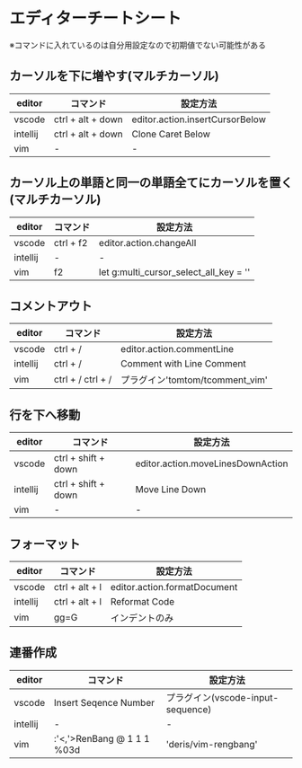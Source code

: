 # エディターチートシート

※コマンドに入れているのは自分用設定なので初期値でない可能性がある

## カーソルを下に増やす(マルチカーソル)

| editor   | コマンド                   | 設定方法                                   |
| ---      | ---                        | ---                                        |
| vscode   | ctrl + alt + down          | editor.action.insertCursorBelow            |
| intellij | ctrl + alt + down          | Clone Caret Below                          |
| vim      | -                          | -                                          |

## カーソル上の単語と同一の単語全てにカーソルを置く(マルチカーソル)

| editor   | コマンド                   | 設定方法                                   |
| ---      | ---                        | ---                                        |
| vscode   | ctrl + f2                  | editor.action.changeAll                    |
| intellij | -                          | -                                          |
| vim      | f2                         | let g:multi_cursor_select_all_key = '<f2>' |

## コメントアウト

| editor   | コマンド                   | 設定方法                                   |
| ---      | ---                        | ---                                        |
| vscode   | ctrl + /                   | editor.action.commentLine                  |
| intellij | ctrl + /                   | Comment with Line Comment                  |
| vim      | ctrl + / ctrl + /          | プラグイン'tomtom/tcomment_vim'            |

## 行を下へ移動

| editor   | コマンド                   | 設定方法                                   |
| ---      | ---                        | ---                                        |
| vscode   | ctrl + shift + down        | editor.action.moveLinesDownAction          |
| intellij | ctrl + shift + down        | Move Line Down                             |
| vim      | -                          | -                                          |

## フォーマット

| editor   | コマンド                   | 設定方法                                   |
| ---      | ---                        | ---                                        |
| vscode   | ctrl + alt + l             | editor.action.formatDocument               |
| intellij | ctrl + alt + l             | Reformat Code                              |
| vim      | gg=G                       | インデントのみ                             |

## 連番作成

| editor   | コマンド                   | 設定方法                                   |
| ---      | ---                        | ---                                        |
| vscode   | Insert Seqence Number      | プラグイン(vscode-input-sequence)          |
| intellij | -                          | -                                          |
| vim      | :'<,'>RenBang @ 1 1 1 %03d | 'deris/vim-rengbang'                       |
